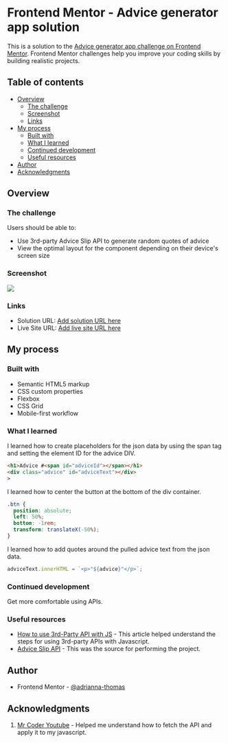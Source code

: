 # Frontend Mentor - Advice generator app solution

This is a solution to the [Advice generator app challenge on Frontend Mentor](https://www.frontendmentor.io/challenges/advice-generator-app-QdUG-13db). Frontend Mentor challenges help you improve your coding skills by building realistic projects.

## Table of contents

- [Overview](#overview)
  - [The challenge](#the-challenge)
  - [Screenshot](#screenshot)
  - [Links](#links)
- [My process](#my-process)
  - [Built with](#built-with)
  - [What I learned](#what-i-learned)
  - [Continued development](#continued-development)
  - [Useful resources](#useful-resources)
- [Author](#author)
- [Acknowledgments](#acknowledgments)

## Overview

### The challenge

Users should be able to:

- Use 3rd-party Advice Slip API to generate random quotes of advice
- View the optimal layout for the component depending on their device's screen size

### Screenshot

![](./screenshot.jpg)

### Links

- Solution URL: [Add solution URL here](https://your-solution-url.com)
- Live Site URL: [Add live site URL here](https://your-live-site-url.com)

## My process

### Built with

- Semantic HTML5 markup
- CSS custom properties
- Flexbox
- CSS Grid
- Mobile-first workflow

### What I learned

I learned how to create placeholders for the json data by using the span tag and setting the element ID for the advice DIV.

```html
<h1>Advice #<span id="adviceId"></span></h1>
<div class="advice" id="adviceText"></div>
>
```

I learned how to center the button at the bottom of the div container.

```css
.btn {
  position: absolute;
  left: 50%;
  bottom: -1rem;
  transform: translateX(-50%);
}
```

I learned how to add quotes around the pulled advice text from the json data.

```js
adviceText.innerHTML = `<p>"${advice}"</p>`;
```

### Continued development

Get more comfortable using APIs.

### Useful resources

- [How to use 3rd-Party API with JS](https://javascript.plainenglish.io/how-to-call-and-use-third-party-apis-in-vanilla-javascript-with-a-full-example-da44b095da03) - This article helped understand the steps for using 3rd-party APIs with Javascript.
- [Advice Slip API](https://api.adviceslip.com/) - This was the source for performing the project.

## Author

- Frontend Mentor - [@adrianna-thomas](https://www.frontendmentor.io/profile/adrianna-thomas)

## Acknowledgments

1. [Mr Coder Youtube](https://www.youtube.com/watch?v=ipTfXOXBCoQ&ab_channel=MrCoder) - Helped me understand how to fetch the API and apply it to my javascript.

